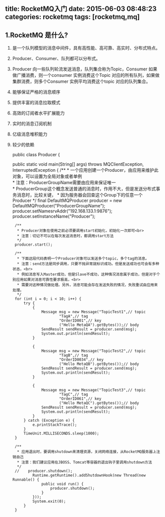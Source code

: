 title: RocketMQ入门
date: 2015-06-03 08:48:23
categories: rocketmq
tags: [rocketmq,mq]
---


## 1.RocketMQ 是什么?

1. 是一个队列模型的消息中间件，具有高性能、高可靠、高实时、分布式特点。
2. Producer、Consumer、队列都可以分布式。
3. Producer 向一些队列轮流发送消息，队列集合称为Topic，Consumer 如果做广播消费，则一个consumer
实例消费这个Topic 对应的所有队列，如果做集群消费，则多个Consumer 实例平均消费这个topic 对应的队列集合。
4. 能够保证严格的消息顺序
5. 提供丰富的消息拉取模式
6. 高效的订阅者水平扩展能力
7. 实时的消息订阅机制
8. 亿级消息堆积能力
9. 较少的依赖


	public class Producer {

    public static void main(String[] args) throws MQClientException,
            InterruptedException {
        /**
         * 一个应用创建一个Producer，由应用来维护此对象，可以设置为全局对象或者单例<br>
         * 注意：ProducerGroupName需要由应用来保证唯一<br>
         * ProducerGroup这个概念发送普通的消息时，作用不大，但是发送分布式事务消息时，比较关键，
         * 因为服务器会回查这个Group下的任意一个Producer
         */
        final DefaultMQProducer producer = new DefaultMQProducer("ProducerGroupName");
        producer.setNamesrvAddr("192.168.133.1:9876");
        producer.setInstanceName("Producer");

        /**
         * Producer对象在使用之前必须要调用start初始化，初始化一次即可<br>
         * 注意：切记不可以在每次发送消息时，都调用start方法
         */
        producer.start();

        /**
         * 下面这段代码表明一个Producer对象可以发送多个topic，多个tag的消息。
         * 注意：send方法是同步调用，只要不抛异常就标识成功。但是发送成功也可会有多种状态，<br>
         * 例如消息写入Master成功，但是Slave不成功，这种情况消息属于成功，但是对于个别应用如果对消息可靠性要求极高，<br>
         * 需要对这种情况做处理。另外，消息可能会存在发送失败的情况，失败重试由应用来处理。
         */
        for (int i = 0; i < 10; i++) {
            try {
                {
                    Message msg = new Message("TopicTest1",// topic
                            "TagA",// tag
                            "OrderID001",// key
                            ("Hello MetaQA").getBytes());// body
                    SendResult sendResult = producer.send(msg);
                    System.out.println(sendResult);
                }

                {
                    Message msg = new Message("TopicTest2",// topic
                            "TagB",// tag
                            "OrderID0034",// key
                            ("Hello MetaQB").getBytes());// body
                    SendResult sendResult = producer.send(msg);
                    System.out.println(sendResult);
                }

                {
                    Message msg = new Message("TopicTest3",// topic
                            "TagC",// tag
                            "OrderID061",// key
                            ("Hello MetaQC").getBytes());// body
                    SendResult sendResult = producer.send(msg);
                    System.out.println(sendResult);
                }
            } catch (Exception e) {
                e.printStackTrace();
            }
            TimeUnit.MILLISECONDS.sleep(1000);
        }

        /**
         * 应用退出时，要调用shutdown来清理资源，关闭网络连接，从RocketMQ服务器上注销自己
         * 注意：我们建议应用在JBOSS、Tomcat等容器的退出钩子里调用shutdown方法
         */
		//    producer.shutdown();
		        Runtime.getRuntime().addShutdownHook(new Thread(new Runnable() {
		            public void run() {
		                producer.shutdown();
		            }
		        }));
		        System.exit(0);
		    }
		}
